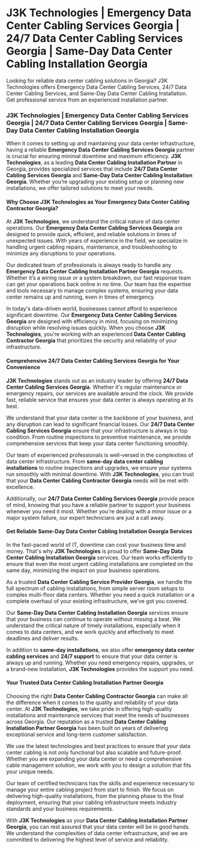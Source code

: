 # J3K Technologies | Emergency Data Center Cabling Services Georgia | 24/7 Data Center Cabling Services Georgia | Same-Day Data Center Cabling Installation Georgia

Looking for reliable data center cabling solutions in Georgia? J3K Technologies offers Emergency Data Center Cabling Services, 24/7 Data Center Cabling Services, and Same-Day Data Center Cabling Installation. Get professional service from an experienced installation partner.

### J3K Technologies | Emergency Data Center Cabling Services Georgia | 24/7 Data Center Cabling Services Georgia | Same-Day Data Center Cabling Installation Georgia  

When it comes to setting up and maintaining your data center infrastructure, having a reliable **Emergency Data Center Cabling Services Georgia** partner is crucial for ensuring minimal downtime and maximum efficiency. **J3K Technologies**, as a leading **Data Center Cabling Installation Partner** in Georgia, provides specialized services that include **24/7 Data Center Cabling Services Georgia** and **Same-Day Data Center Cabling Installation Georgia**. Whether you’re upgrading your existing setup or planning new installations, we offer tailored solutions to meet your needs.

#### Why Choose J3K Technologies as Your **Emergency Data Center Cabling Contractor Georgia**?

At **J3K Technologies**, we understand the critical nature of data center operations. Our **Emergency Data Center Cabling Services Georgia** are designed to provide quick, efficient, and reliable solutions in times of unexpected issues. With years of experience in the field, we specialize in handling urgent cabling repairs, maintenance, and troubleshooting to minimize any disruptions to your operations.

Our dedicated team of professionals is always ready to handle any **Emergency Data Center Cabling Installation Partner Georgia** requests. Whether it’s a wiring issue or a system breakdown, our fast response team can get your operations back online in no time. Our team has the expertise and tools necessary to manage complex systems, ensuring your data center remains up and running, even in times of emergency.

In today's data-driven world, businesses cannot afford to experience significant downtime. Our **Emergency Data Center Cabling Services Georgia** are designed with efficiency in mind, focusing on minimizing disruption while resolving issues quickly. When you choose **J3K Technologies**, you're working with an experienced **Data Center Cabling Contractor Georgia** that prioritizes the security and reliability of your infrastructure.

#### Comprehensive **24/7 Data Center Cabling Services Georgia** for Your Convenience

**J3K Technologies** stands out as an industry leader by offering **24/7 Data Center Cabling Services Georgia**. Whether it's regular maintenance or emergency repairs, our services are available around the clock. We provide fast, reliable service that ensures your data center is always operating at its best.  

We understand that your data center is the backbone of your business, and any disruption can lead to significant financial losses. Our **24/7 Data Center Cabling Services Georgia** ensure that your infrastructure is always in top condition. From routine inspections to preventive maintenance, we provide comprehensive services that keep your data center functioning smoothly.

Our team of experienced professionals is well-versed in the complexities of data center infrastructure. From **same-day data center cabling installations** to routine inspections and upgrades, we ensure your systems run smoothly with minimal downtime. With **J3K Technologies**, you can trust that your **Data Center Cabling Contractor Georgia** needs will be met with excellence.

Additionally, our **24/7 Data Center Cabling Services Georgia** provide peace of mind, knowing that you have a reliable partner to support your business whenever you need it most. Whether you’re dealing with a minor issue or a major system failure, our expert technicians are just a call away.

#### Get Reliable **Same-Day Data Center Cabling Installation Georgia** Services

In the fast-paced world of IT, downtime can cost your business time and money. That's why **J3K Technologies** is proud to offer **Same-Day Data Center Cabling Installation Georgia** services. Our team works efficiently to ensure that even the most urgent cabling installations are completed on the same day, minimizing the impact on your business operations.

As a trusted **Data Center Cabling Service Provider Georgia**, we handle the full spectrum of cabling installations, from simple server room setups to complex multi-floor data centers. Whether you need a quick installation or a complete overhaul of your existing infrastructure, we’ve got you covered.

Our **Same-Day Data Center Cabling Installation Georgia** services ensure that your business can continue to operate without missing a beat. We understand the critical nature of timely installations, especially when it comes to data centers, and we work quickly and effectively to meet deadlines and deliver results.

In addition to **same-day installations**, we also offer **emergency data center cabling services** and **24/7 support** to ensure that your data center is always up and running. Whether you need emergency repairs, upgrades, or a brand-new installation, **J3K Technologies** provides the support you need.

#### Your Trusted **Data Center Cabling Installation Partner Georgia**

Choosing the right **Data Center Cabling Contractor Georgia** can make all the difference when it comes to the quality and reliability of your data center. At **J3K Technologies**, we take pride in offering high-quality installations and maintenance services that meet the needs of businesses across Georgia. Our reputation as a trusted **Data Center Cabling Installation Partner Georgia** has been built on years of delivering exceptional service and long-term customer satisfaction.

We use the latest technologies and best practices to ensure that your data center cabling is not only functional but also scalable and future-proof. Whether you are expanding your data center or need a comprehensive cable management solution, we work with you to design a solution that fits your unique needs.

Our team of certified technicians has the skills and experience necessary to manage your entire cabling project from start to finish. We focus on delivering high-quality installations, from the planning phase to the final deployment, ensuring that your cabling infrastructure meets industry standards and your business requirements.

With **J3K Technologies** as your **Data Center Cabling Installation Partner Georgia**, you can rest assured that your data center will be in good hands. We understand the complexities of data center infrastructure, and we are committed to delivering the highest level of service and reliability.

